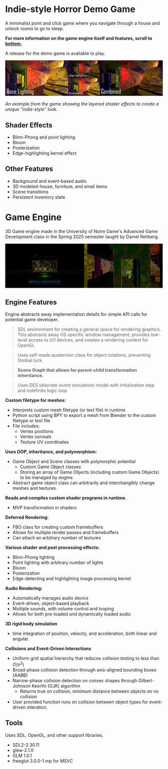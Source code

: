# Indie-style Horror Demo Game
A minimalist point and click game where you navigate through a house and unlock rooms to go to sleep.

**For more information on the game engine itself and features, scroll to [bottom.](https://github.com/AnarBayanzul/Game-Engine/edit/master/README.md#game-engine)**

A release for the demo game is available to play.

![alt](https://github.com/AnarBayanzul/Game-Engine/blob/master/Preview%20Media/combined_horizontal.jpg?raw=true)

_An example from the game showing the layered shader effects to create a unique "indie-style" look._

## Shader Effects
- Blinn-Phong and point lighting
- Bloom
- Posterization
- Edge-highlighting kernel effect

## Other Features
- Background and event-based audio
- 3D modeled-house, furniture, and small items
- Scene transitions
- Persistent inventory state

# Game Engine

3D Game engine made in the University of Notre Dame's Advanced Game Development class in the Spring 2025 semester taught by Daniel Rehberg.

![alt text](https://github.com/AnarBayanzul/Game-Engine/blob/master/Preview%20Media/demo_example.jpg?raw=true)

## Engine Features

Engine abstracts away implementation details for simple API calls for potential game developer.

> SDL environment for creating a general space for rendering graphics. This abstracts away OS specific window management, provides low-level access to I/O devices, and creates a rendering context for OpenGL

> Uses self-made quaternion class for object rotations, preventing Gimbal lock.

> **Scene Graph that allows for parent-child transformation inheritance.**

> Uses DES (discrete-event simulation) model with initialization step and indefinite logic loop

**Custom filetype for meshes:**
- Interprets custom mesh filetype (or text file) in runtime
- Python script using BPY to export a mesh from Blender to the custom filetype or text file
- File includes:
	- Vertex positions
	- Vertex normals
 	- Texture UV coordinates

**Uses OOP, inheritance, and polymorphism:**
- Game Object and Scene classes with polymorphic potential
	- Custom Game Object classes
	- Storing an array of Game Objects (including custom Game Objects) to be managed by engine.
- Abstract game object class can arbitrarily and interchangibly change meshes and textures.

**Reads and compiles custom shader programs in runtime.**
- MVP transformation in shaders

**Deferred Rendering:**
- FBO class for creating custom framebuffers
- Allows for multiple render passes and framebuffers
- Can attach an arbitrary number of textures

**Various shader and post processing effects:**
- Blinn-Phong lighting
- Point lighting with arbitrary number of lights
- Bloom
- Posterization
- Edge-detecting and highlighting image processing kernel

**Audio Rendering:**
- Automatically manages audio device
- Event-driven, object-based playback
- Multiple sounds, with volume control and looping
- Allows for both pre-loaded and dynamically loaded audio

**3D rigid body simulation**
- time integration of position, velocity, and acceleration, both linear and angular.

**Collisions and Event-Driven Interactions**
- Uniform grid spatial hierarchy that reduces collision testing to less than $O(n^2)$
- Broad-phase collision detection through axis-aligned bounding boxes (AABB)
- Narrow-phase collision detection on convex shapes through Gilbert-Johnson Keerthi (GJK) algorithm
	- Returns true on collision, minimum distance between objects on no collision
- User provided function runs on collision between object types for event-driven interation.

## Tools
Uses SDL, OpenGL, and other support libraries.

- SDL2-2.30.11
- glew-2.1.0
- GLM 1.0.1
- freeglut 3.0.0-1.mp for MSVC
